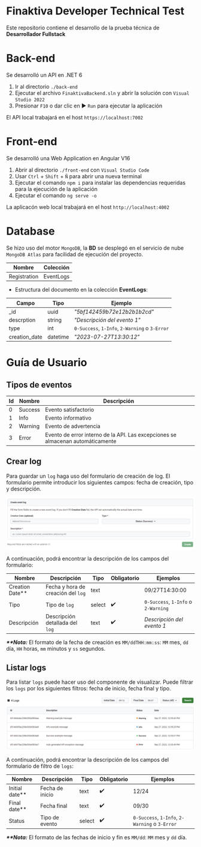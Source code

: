 # Finaktiva Developer Technical Test

Este repositorio contiene el desarrollo de la prueba técnica de __Desarrollador Fullstack__

# Back-end

Se desarrolló un API en .NET 6

1. Ir al directorio `./back-end`
2. Ejecutar el archivo `FinaktivaBackend.sln` y abrir la solución con `Visual Studio 2022`
3. Presionar `F10` o dar clic en :arrow_forward: `Run` para ejecutar la aplicación

El API local trabajará en el host `https://localhost:7002`

# Front-end

Se desarrolló una Web Application en Angular V16

1. Abrir al directorio `./front-end` con `Visual Studio Code`
2. Usar `Ctrl` + `Shift` + `Ñ` para abrir una nueva terminal
3. Ejecutar el comando `npm i` para instalar las dependencias requeridas para la ejecución de la aplicación
4. Ejecutar el comando `ng serve -o`

La aplicacón web local trabajará en el host `http://localhost:4002`

# Database

Se hizo uso del motor `MongoDB`, la __BD__ se desplegó en el servicio de nube `MongoDB Atlas` para facilidad de ejecución del proyecto.

| Nombre       | Colección |
| ------------ | --------- |
| Registration | EventLogs |

* Estructura del documento en la colección __EventLogs__:

| Campo         | Tipo     | Ejemplo                                        |
| ------------- | -------- | ---------------------------------------------- |
| _id           | uuid     | _"5bf142459b72e12b2b1b2cd"_                    |
| descrption    | string   | _"Descripción del evento 1"_                   |
| type          | int      | `0-Success`, `1-Info`, `2-Warning` o `3-Error` |
| creation_date | datetime | _"2023-07-27T13:30:12"_                        |

# Guía de Usuario

## Tipos de eventos

| Id | Nombre  | Descripción                                                                     |
| -- | ------- | ------------------------------------------------------------------------------- |
| 0  | Success | Evento satisfactorio                                                            |
| 1  | Info    | Evento informativo                                                              |
| 2  | Warning | Evento de advertencia                                                           |
| 3  | Error   | Evento de error interno de la API. Las excepciones se almacenan automáticamente | 

## Crear log

Para guardar un `log` haga uso del formulario de creación de log. El formulario permite introducir los siguientes campos: fecha de creación, tipo y descripción.

![Create Log Form](./assets/01.png)

A continuación, podrá encontrar la descripción de los campos del formulario:

| Nombre          | Descripción                        | Tipo   | Obligatorio        | Ejemplos                            |
| --------------- | ---------------------------------- |------- | ------------------ | ----------------------------------- |
| Creation Date** | Fecha y hora de creación del `log` | text   |                    | 09/27T14:30:00                      |
| Tipo            | Tipo de `log`                      | select | :heavy_check_mark: | `0-Success`, `1-Info` o `2-Warning` |
| Descripción     | Descripción detallada del `log`    | text   | :heavy_check_mark: | _Descripción del evento 1_          |

___**Nota:___ El formato de la fecha de creación es `MM/ddTHH:mm:ss`: `MM` mes, `dd` día, `HH` horas, `mm` minutos y `ss` segundos.

## Listar logs

Para listar `logs` puede hacer uso del componente de visualizar. Puede filtrar los `logs` por los siguientes filtros: fecha de inicio, fecha final y tipo.

![Get all logs](./assets/02.png)

A continuación, podrá encontrar la descripción de los campos del formulario de filtro de `logs`:

| Nombre         | Descripción     | Tipo   | Obligatorio        | Ejemplos                                       |
| -------------- | --------------- | ------ | ------------------ | ---------------------------------------------- |
| Initial date** | Fecha de inicio | text   | :heavy_check_mark: | 12/24                                          |
| Final date**   | Fecha final     | text   | :heavy_check_mark: | 09/30                                          |
| Status         | Tipo de evento  | select | :heavy_check_mark: | `0-Success`, `1-Info`, `2-Warning` o `3-Error` |

___**Nota:___ El formato de las fechas de inicio y fin es `MM/dd`: `MM` mes y `dd` día.